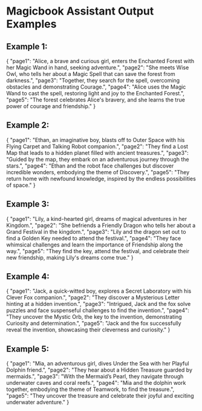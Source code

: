 # Magicbook Assistant Output Examples

## Example 1: 
{
  "page1": "Alice, a brave and curious girl, enters the Enchanted Forest with her Magic Wand in hand, seeking adventure.",
  "page2": "She meets Wise Owl, who tells her about a Magic Spell that can save the forest from darkness.",
  "page3": "Together, they search for the spell, overcoming obstacles and demonstrating Courage.",
  "page4": "Alice uses the Magic Wand to cast the spell, restoring light and joy to the Enchanted Forest.",
  "page5": "The forest celebrates Alice's bravery, and she learns the true power of courage and friendship."
}


## Example 2: 
{
  "page1": "Ethan, an imaginative boy, blasts off to Outer Space with his Flying Carpet and Talking Robot companion.",
  "page2": "They find a Lost Map that leads to a hidden planet filled with ancient treasures.",
  "page3": "Guided by the map, they embark on an adventurous journey through the stars.",
  "page4": "Ethan and the robot face challenges but discover incredible wonders, embodying the theme of Discovery.",
  "page5": "They return home with newfound knowledge, inspired by the endless possibilities of space."
}


## Example 3: 
{
  "page1": "Lily, a kind-hearted girl, dreams of magical adventures in her Kingdom.",
  "page2": "She befriends a Friendly Dragon who tells her about a Grand Festival in the kingdom.",
  "page3": "Lily and the dragon set out to find a Golden Key needed to attend the festival.",
  "page4": "They face whimsical challenges and learn the importance of Friendship along the way.",
  "page5": "They find the key, attend the festival, and celebrate their new friendship, making Lily's dreams come true."
}


## Example 4: 
{
  "page1": "Jack, a quick-witted boy, explores a Secret Laboratory with his Clever Fox companion.",
  "page2": "They discover a Mysterious Letter hinting at a hidden invention.",
  "page3": "Intrigued, Jack and the fox solve puzzles and face suspenseful challenges to find the invention.",
  "page4": "They uncover the Mystic Orb, the key to the invention, demonstrating Curiosity and determination.",
  "page5": "Jack and the fox successfully reveal the invention, showcasing their cleverness and curiosity."
}

## Example 5: 
{
  "page1": "Mia, an adventurous girl, dives Under the Sea with her Playful Dolphin friend.",
  "page2": "They hear about a Hidden Treasure guarded by mermaids.",
  "page3": "With the Mermaid’s Pearl, they navigate through underwater caves and coral reefs.",
  "page4": "Mia and the dolphin work together, embodying the theme of Teamwork, to find the treasure.",
  "page5": "They uncover the treasure and celebrate their joyful and exciting underwater adventure."
}

